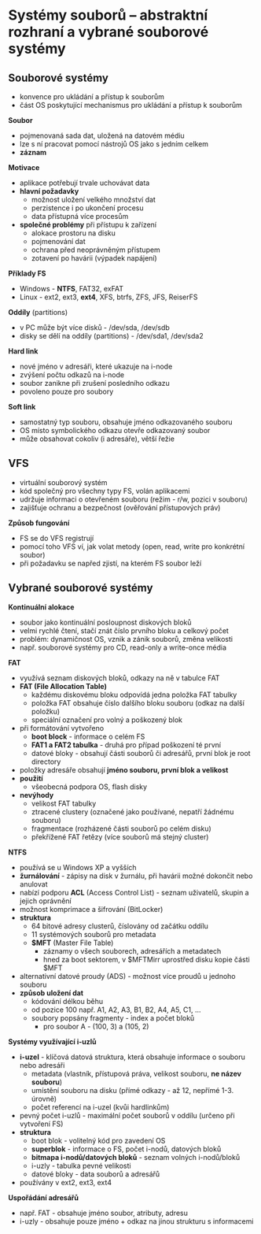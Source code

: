 # Systémy souborů – abstraktní rozhraní a vybrané souborové systémy

## Souborové systémy

- konvence pro ukládání a přístup k souborům
- část OS poskytující mechanismus pro ukládání a přístup k souborům

**Soubor**
- pojmenovaná sada dat, uložená na datovém médiu
- lze s ní pracovat pomocí nástrojů OS jako s jedním celkem
- **záznam**

**Motivace**
- aplikace potřebují trvale uchovávat data
- **hlavní požadavky**
	- možnost uložení velkého množství dat
	- perzistence i po ukončení procesu
	- data přístupná více procesům
- **společné problémy** při přístupu k zařízení
	- alokace prostoru na disku
	- pojmenování dat
	- ochrana před neoprávněným přístupem
	- zotavení po havárii (výpadek napájení)

**Příklady FS**
- Windows - **NTFS**, FAT32, exFAT
- Linux - ext2, ext3, **ext4**, XFS, btrfs, ZFS, JFS, ReiserFS

**Oddíly** (partitions)
- v PC může být více disků - /dev/sda, /dev/sdb
- disky se dělí na oddíly (partitions) - /dev/sda1, /dev/sda2

**Hard link**
- nové jméno v adresáři, které ukazuje na i-node
- zvýšení počtu odkazů na i-node
- soubor zanikne při zrušení posledního odkazu
- povoleno pouze pro soubory

**Soft link**
- samostatný typ souboru, obsahuje jméno odkazovaného souboru
- OS místo symbolického odkazu otevře odkazovaný soubor
- může obsahovat cokoliv (i adresáře), větší řežie

## VFS

- virtuální souborový systém
- kód společný pro všechny typy FS, volán aplikacemi
- udržuje informaci o otevřeném souboru (režim - r/w, pozici v souboru)
- zajišťuje ochranu a bezpečnost (ověřování přístupových práv)

**Způsob fungování**
- FS se do VFS registrují
- pomocí toho VFS ví, jak volat metody (open, read, write pro konkrétní soubor)
- při požadavku se napřed zjistí, na kterém FS soubor leží

## Vybrané souborové systémy

**Kontinuální alokace**
- soubor jako kontinuální posloupnost diskových bloků
- velmi rychlé čtení, stačí znát číslo prvního bloku a celkový počet
- problém: dynamičnost OS, vznik a zánik souborů, změna velikosti
- např. souborové systémy pro CD, read-only a write-once média

**FAT**
- využívá seznam diskových bloků, odkazy na ně v tabulce FAT
- **FAT (File Allocation Table)**
	- každému diskovému bloku odpovídá jedna položka FAT tabulky
	- položka FAT obsahuje číslo dalšího bloku souboru (odkaz na další položku)
	- speciální označení pro volný a poškozený blok
- při formátování vytvořeno
	- **boot block** - informace o celém FS
	- **FAT1 a FAT2 tabulka** - druhá pro případ poškození té první
	- datové bloky - obsahují části souborů či adresářů, první blok je root directory
- položky adresáře obsahují **jméno souboru, první blok a velikost**
- **použití**
	- všeobecná podpora OS, flash disky
- **nevýhody**
	- velikost FAT tabulky
	- ztracené clustery (označené jako používané, nepatří žádnému souboru)
	- fragmentace (rozházené části souborů po celém disku)
	- překřížené FAT řetězy (více souborů má stejný cluster)

**NTFS**
- používá se u Windows XP a vyšších
- **žurnálování** - zápisy na disk v žurnálu, při havárii možné dokončit nebo anulovat
- nabízí podporu **ACL** (Access Control List) - seznam uživatelů, skupin a jejich oprávnění
- možnost komprimace a šifrování (BitLocker)
- **struktura**
	- 64 bitové adresy clusterů, číslovány od začátku oddílu
	- 11 systémových souborů pro metadata
	- **$MFT** (Master File Table)
		- záznamy o všech souborech, adresářích a metadatech
		- hned za boot sektorem, v $MFTMirr uprostřed disku kopie části $MFT
- alternativní datové proudy (ADS) - možnost více proudů u jednoho souboru
- **způsob uložení dat**
	- kódování délkou běhu
	- od pozice 100 např. A1, A2, A3, B1, B2, A4, A5, C1, ...
	- soubory popsány fragmenty - index a počet bloků
		- pro soubor A - (100, 3) a (105, 2)

**Systémy využívající i-uzlů**
- **i-uzel** - klíčová datová struktura, která obsahuje informace o souboru nebo adresáři
	- metadata (vlastník, přístupová práva, velikost souboru, **ne název souboru**)
	- umístění souboru na disku (přímé odkazy - až 12, nepřímé 1-3. úrovně)
	- počet referencí na i-uzel (kvůi hardlinkům)
- pevný počet i-uzlů - maximální počet souborů v oddílu (určeno při vytvoření FS)
- **struktura**
	- boot blok - volitelný kód pro zavedení OS
	- **superblok** - informace o FS, počet i-nodů, datových bloků
	- **bitmapa i-nodů/datových bloků** - seznam volných i-nodů/bloků
	- i-uzly - tabulka pevné velikosti
	- datové bloky - data souborů a adresářů
- používány v ext2, ext3, ext4

**Uspořádání adresářů**
- např. FAT - obsahuje jméno soubor, atributy, adresu
- i-uzly - obsahuje pouze jméno + odkaz na jinou strukturu s informacemi